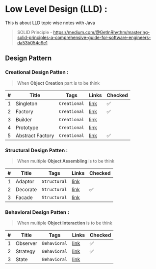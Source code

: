 # Low Level Design (LLD) :
This is about LLD topic wise notes with Java

> SOLID Principle - https://medium.com/@GetInRhythm/mastering-solid-principles-a-comprehensive-guide-for-software-engineers-da53b054c9e1

## Design Pattern
### Creational Design Patten :
> When **Object Creation** part is to be think

| # | Title | Tags | Links | Checked
|---| ----- | --------| --------| ---- |
|1|Singleton| `Creational`| [link](./Creational/Singleton_Pattern/)| ✅
|2|Factory| `Creational`| [link](./Creational/Factory_Pattern/)| ✅
|3|Builder| `Creational`| [link](./Creational/Builder_Pattern/)|
|4|Prototype| `Creational`| [link](./Creational/Prototype_Pattern/)|
|5|Abstract Factory| `Creational`| [link](./Creational/Abstract_Factory_Pattern/)| ✅

### Structural Design Patten :
> When multiple **Object Assembling** is to be think

| # | Title | Tags | Links | Checked
|---| ----- | --------| --------| ---- |
|1|Adaptor| `Structural`| [link]()| 
|2|Decorate| `Structural`| [link](./Structural/Decorate/)| ✅
|3|Facade| `Structural`| [link]()|

### Behavioral Design Patten :
> When multiple **Object Interaction** is to be think

| # | Title | Tags | Links | Checked
|---| ----- | --------| --------| ---- |
|1|Observer| `Behavioral`| [link](./Behavioral/ObserverPattern/)| ✅
|2|Strategy| `Behavioral`| [link](./Behavioral/StrategyPattern/)| ✅
|3|State| `Behavioral`| [link]()|



